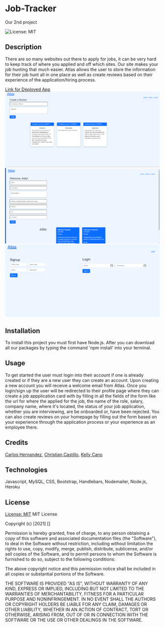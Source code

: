 # Job-Tracker

Our 2nd project

![License: MIT](https://img.shields.io/badge/License-MIT-success.svg)

## Description

There are so many websites out there to apply for jobs, it can be very hard to keep track of where you applied and off which sites. Our site makes your job hunting that much easier. Atlas allows the user to store the information for their job hunt all in one place as well as create reviews based on their experience of the application/hiring process.

[Link for Deployed App](https://atlas-job-tracker.herokuapp.com/)
![Homepage](./assets/homepage.png)
![Profile](./assets/profile_page.png)
![Login](./assets/login_page.png)

## Installation

To install this project you must first have Node.js. After you can download all our packages by typing the command 'npm install' into your terminal.

## Usage

To get started the user must login into their account if one is already created or if they are a new user they can create an account. Upon creating a new account you will receive a welcome email from Atlas. Once you login/sign up the user will be redirected to their profile page where they can create a job appplication card with by filling in all the fields of the form like the url for where the applied for the job, the name of the role, salary, company name, where it's located, the status of your job application, whether you are interviewing, are be onboarded or, have been rejected. You can also create reviews on your homepage by filling out the form based on your experience through the application process or your experience as an employee there.

## Credits

[Carlos Hernandez](https://github.com/confusion-matrix), [Christian Castillo](https://github.com/chriscast94), [Kelly Cano](https://github.com/Krcano)

## Technologies
Javascript, MySQL, CSS, Bootstrap, Handlebars, Nodemailer, Node.js, Heroku

## License

[License: MIT](https://opensource.org/licenses/MIT)
MIT License

Copyright (c) [2021] []

Permission is hereby granted, free of charge, to any person obtaining a copy
of this software and associated documentation files (the "Software"), to deal
in the Software without restriction, including without limitation the rights
to use, copy, modify, merge, publish, distribute, sublicense, and/or sell
copies of the Software, and to permit persons to whom the Software is
furnished to do so, subject to the following conditions:

The above copyright notice and this permission notice shall be included in all
copies or substantial portions of the Software.

THE SOFTWARE IS PROVIDED "AS IS", WITHOUT WARRANTY OF ANY KIND, EXPRESS OR
IMPLIED, INCLUDING BUT NOT LIMITED TO THE WARRANTIES OF MERCHANTABILITY,
FITNESS FOR A PARTICULAR PURPOSE AND NONINFRINGEMENT. IN NO EVENT SHALL THE
AUTHORS OR COPYRIGHT HOLDERS BE LIABLE FOR ANY CLAIM, DAMAGES OR OTHER
LIABILITY, WHETHER IN AN ACTION OF CONTRACT, TORT OR OTHERWISE, ARISING FROM,
OUT OF OR IN CONNECTION WITH THE SOFTWARE OR THE USE OR OTHER DEALINGS IN THE
SOFTWARE.

